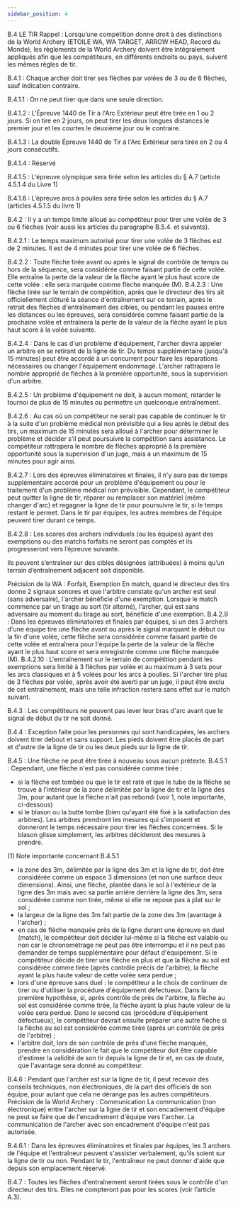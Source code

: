 ```yaml
---
sidebar_position: 4
---
```


B.4 LE TIR
Rappel : Lorsqu’une compétition donne droit à des distinctions de la World Archery (ETOILE WA, WA
TARGET, ARROW HEAD, Record du Monde), les règlements de la World Archery doivent être intégralement
appliqués afin que les compétiteurs, en différents endroits ou pays, suivent les mêmes règles de tir.

B.4.1 : Chaque archer doit tirer ses flèches par volées de 3 ou de 6 flèches, sauf indication contraire.

B.4.1.1 : On ne peut tirer que dans une seule direction.

B.4.1.2 : L'Épreuve 1440 de Tir à l'Arc Extérieur peut être tirée en 1 ou 2 jours. Si on tire en 2 jours, on
peut tirer les deux longues distances le premier jour et les courtes le deuxième jour ou le contraire.

B.4.1.3 : La double Épreuve 1440 de Tir à l'Arc Extérieur sera tirée en 2 ou 4 jours consécutifs.

B.4.1.4 : Réservé

B.4.1.5 : L'épreuve olympique sera tirée selon les articles du § A.7 (article 4.5.1.4 du Livre 1)

B.4.1.6 : L’épreuve arcs à poulies sera tirée selon les articles du § A.7 (articles 4.5.1.5 du livre 1)

B.4.2 : Il y a un temps limite alloué au compétiteur pour tirer une volée de 3 ou 6 flèches (voir aussi les
articles du paragraphe B.5.4. et suivants).

B.4.2.1 : Le temps maximum autorisé pour tirer une volée de 3 flèches est de 2 minutes. Il est de 4 minutes
pour tirer une volée de 6 flèches.

B.4.2.2 : Toute flèche tirée avant ou après le signal de contrôle de temps ou hors de la séquence, sera
considérée comme faisant partie de cette volée. Elle entraîne la perte de la valeur de la flèche ayant le plus
haut score de cette volée : elle sera marquée comme flèche manquée (M).
B.4.2.3 : Une flèche tirée sur le terrain de compétition, après que le directeur des tirs ait officiellement
clôturé la séance d'entraînement sur ce terrain, après le retrait des flèches d'entraînement des cibles, ou
pendant les pauses entre les distances ou les épreuves, sera considérée comme faisant partie de la
prochaine volée et entraînera la perte de la valeur de la flèche ayant le plus haut score à la volée suivante.

B.4.2.4 : Dans le cas d'un problème d'équipement, l'archer devra appeler un arbitre en se retirant de la
ligne de tir. Du temps supplémentaire (jusqu'à 15 minutes) peut être accordé à un concurrent pour faire
les réparations nécessaires ou changer l'équipement endommagé. L'archer rattrapera le nombre
approprié de flèches à la première opportunité, sous la supervision d'un arbitre.

B.4.2.5 : Un problème d'équipement ne doit, à aucun moment, retarder le tournoi de plus de 15 minutes
ou permettre un quelconque entraînement.

B.4.2.6 : Au cas où un compétiteur ne serait pas capable de continuer le tir à la suite d'un problème médical
non prévisible qui a lieu après le début des tirs, un maximum de 15 minutes sera alloué à l'archer pour
déterminer le problème et décider s’il peut poursuivre la compétition sans assistance. Le compétiteur
rattrapera le nombre de flèches approprié à la première opportunité sous la supervision d'un juge, mais a
un maximum de 15 minutes pour agir ainsi.

B.4.2.7 : Lors des épreuves éliminatoires et finales, il n'y aura pas de temps supplémentaire accordé pour
un problème d'équipement ou pour le traitement d'un problème médical non prévisible.
Cependant, le compétiteur peut quitter la ligne de tir, réparer ou remplacer son matériel (même changer
d'arc) et regagner la ligne de tir pour poursuivre le tir, si le temps restant le permet. Dans le tir par équipes,
les autres membres de l'équipe peuvent tirer durant ce temps.

B.4.2.8 : Les scores des archers individuels (ou les équipes) ayant des exemptions ou des matchs forfaits
ne seront pas comptés et ils progresseront vers l’épreuve suivante.

Ils peuvent s’entraîner sur des cibles désignées (attribuées) à moins qu’un terrain d’entraînement adjacent
soit disponible.

Précision de la WA : Forfait, Exemption
En match, quand le directeur des tirs donne 2 signaux sonores et que l'arbitre constate qu'un archer est
seul (sans adversaire), l'archer bénéficie d'une exemption.
Lorsque le match commence par un tirage au sort (tir alterné), l'archer, qui est sans adversaire au moment
du tirage au sort, bénéficie d'une exemption.
B.4.2.9 : Dans les épreuves éliminatoires et finales par équipes, si un des 3 archers d'une équipe tire une
flèche avant ou après le signal marquant le début ou la fin d'une volée, cette flèche sera considérée comme
faisant partie de cette volée et entraînera pour l'équipe la perte de la valeur de la flèche ayant le plus haut
score et sera enregistrée comme une flèche manquée (M).
B.4.2.10 : L'entraînement sur le terrain de compétition pendant les exemptions sera limité à 3 flèches par
volée et au maximum à 3 sets pour les arcs classiques et à 5 volées pour les arcs à poulies.
Si l'archer tire plus de 3 flèches par volée, après avoir été averti par un juge, il peut être exclu de cet
entraînement, mais une telle infraction restera sans effet sur le match suivant.

B.4.3 : Les compétiteurs ne peuvent pas lever leur bras d'arc avant que le signal de début du tir ne soit
donné.

B.4.4 : Exception faite pour les personnes qui sont handicapées, les archers doivent tirer debout et sans support.
Les pieds doivent être placés de part et d'autre de la ligne de tir ou les deux pieds sur la ligne de tir.

B.4.5 : Une flèche ne peut être tirée à nouveau sous aucun prétexte.
B.4.5.1 : Cependant, une flèche n'est pas considérée comme tirée :

- si la flèche est tombée ou que le tir est raté et que le tube de la flèche se trouve à l'intérieur de la
  zone délimitée par la ligne de tir et la ligne des 3m, pour autant que la flèche n'ait pas rebondi (voir
  1, note importante, ci-dessous)
- si le blason ou la butte tombe (bien qu'ayant été fixé à la satisfaction des arbitres). Les arbitres
  prendront les mesures qui s'imposent et donneront le temps nécessaire pour tirer les flèches
  concernées. Si le blason glisse simplement, les arbitres décideront des mesures à prendre.

(1) Note importante concernant B.4.5.1

- la zone des 3m, délimitée par la ligne des 3m et la ligne de tir, doit être considérée comme un espace
  3 dimensions (et non une surface deux dimensions). Ainsi, une flèche, plantée dans le sol à l'extérieur
  de la ligne des 3m mais avec sa partie arrière derrière la ligne des 3m, sera considérée comme non
  tirée, même si elle ne repose pas à plat sur le sol ;
- la largeur de la ligne des 3m fait partie de la zone des 3m (avantage à l'archer) ;
- en cas de flèche manquée près de la ligne durant une épreuve en duel (match), le compétiteur doit
  décider lui-même si la flèche est valable ou non car le chronométrage ne peut pas être interrompu
  et il ne peut pas demander de temps supplémentaire pour défaut d'équipement. Si le compétiteur
  décide de tirer une flèche en plus et que la flèche au sol est considérée comme tirée (après contrôle
  précis de l'arbitre), la flèche ayant la plus haute valeur de cette volée sera perdue ;
- lors d'une épreuve sans duel : le compétiteur a le choix de continuer de tirer ou d'utiliser la procédure
  d'équipement défectueux. Dans la première hypothèse, si, après contrôle de près de l'arbitre, la flèche
  au sol est considérée comme tirée, la flèche ayant la plus haute valeur de la volée sera perdue. Dans
  le second cas (procédure d'équipement défectueux), le compétiteur devrait ensuite préparer une
  autre flèche si la flèche au sol est considérée comme tirée (après un contrôle de près de l'arbitre) ;
- l'arbitre doit, lors de son contrôle de près d'une flèche manquée, prendre en considération le fait que
  le compétiteur doit être capable d'estimer la validité de son tir depuis la ligne de tir et, en cas de
  doute, que l'avantage sera donné au compétiteur.

B.4.6 : Pendant que l'archer est sur la ligne de tir, il peut recevoir des conseils techniques, non électroniques,
de la part des officiels de son équipe, pour autant que cela ne dérange pas les autres compétiteurs.
Précision de la World Archery : Communication
La communication (non électronique) entre l'archer sur la ligne de tir et son encadrement d'équipe ne peut
se faire que de l'encadrement d'équipe vers l'archer. La communication de l'archer avec son encadrement
d'équipe n'est pas autorisée.

B.4.6.1 : Dans les épreuves éliminatoires et finales par équipes, les 3 archers de l'équipe et l'entraîneur
peuvent s'assister verbalement, qu'ils soient sur la ligne de tir ou non. Pendant le tir, l'entraîneur ne peut
donner d'aide que depuis son emplacement réservé.

B.4.7 : Toutes les flèches d'entraînement seront tirées sous le contrôle d'un directeur des tirs. Elles ne
compteront pas pour les scores (voir l’article A.3).
